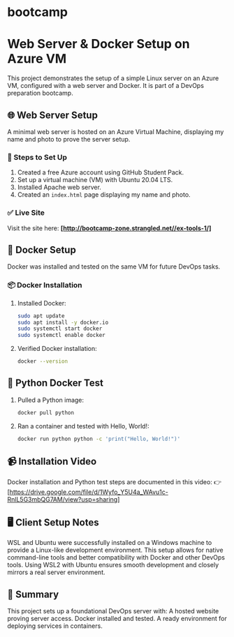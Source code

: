 # bootcamp
# Web Server & Docker Setup on Azure VM

This project demonstrates the setup of a simple Linux server on an Azure VM, configured with a web server and Docker. It is part of a DevOps preparation bootcamp.

## 🌐 Web Server Setup

A minimal web server is hosted on an Azure Virtual Machine, displaying my name and photo to prove the server setup.

### 🔧 Steps to Set Up

1. Created a free Azure account using GitHub Student Pack.
2. Set up a virtual machine (VM) with Ubuntu 20.04 LTS.
3. Installed Apache web server.
4. Created an `index.html` page displaying my name and photo.

### ✅ Live Site

Visit the site here: **[http://bootcamp-zone.strangled.net//ex-tools-1/]**

## 🐳 Docker Setup

Docker was installed and tested on the same VM for future DevOps tasks.

### 📦 Docker Installation

1. Installed Docker:
   ```bash
   sudo apt update
   sudo apt install -y docker.io
   sudo systemctl start docker
   sudo systemctl enable docker

2. Verified Docker installation:
   ```bash
   docker --version

## 🐍 Python Docker Test

1. Pulled a Python image:
   ```bash
   docker pull python

2. Ran a container and tested with Hello, World!:
   ```bash
   docker run python python -c 'print("Hello, World!")'

## 📹 Installation Video

Docker installation and Python test steps are documented in this video:
👉 [https://drive.google.com/file/d/1Wyfo_Y5U4a_WAvu1c-RnlL5G3mbQG7AM/view?usp=sharing] 

## 🖥️ Client Setup Notes

WSL and Ubuntu were successfully installed on a Windows machine to provide a Linux-like development environment. This setup allows for native command-line tools and better compatibility with Docker and other DevOps tools.
Using WSL2 with Ubuntu ensures smooth development and closely mirrors a real server environment.


## 📌 Summary

This project sets up a foundational DevOps server with:
A hosted website proving server access.
Docker installed and tested.
A ready environment for deploying services in containers.

